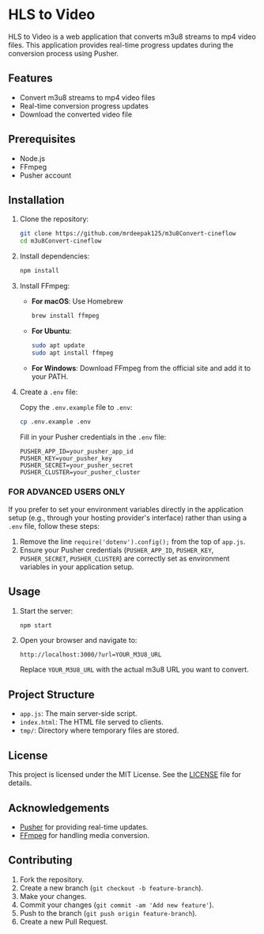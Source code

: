 # HLS to Video

HLS to Video is a web application that converts m3u8 streams to mp4 video files. This application provides real-time progress updates during the conversion process using Pusher.

## Features

- Convert m3u8 streams to mp4 video files
- Real-time conversion progress updates
- Download the converted video file

## Prerequisites

- Node.js
- FFmpeg
- Pusher account

## Installation

1. Clone the repository:

    ```bash
    git clone https://github.com/mrdeepak125/m3u8Convert-cineflow
    cd m3u8Convert-cineflow
    ```

2. Install dependencies:

    ```bash
    npm install
    ```

3. Install FFmpeg:
   - **For macOS**: Use Homebrew
     ```bash
     brew install ffmpeg
     ```
   - **For Ubuntu**:
     ```bash
     sudo apt update
     sudo apt install ffmpeg
     ```
   - **For Windows**:
     Download FFmpeg from the official site and add it to your PATH.

4. Create a `.env` file:

    Copy the `.env.example` file to `.env`:

    ```bash
    cp .env.example .env
    ```

    Fill in your Pusher credentials in the `.env` file:

    ```env
    PUSHER_APP_ID=your_pusher_app_id
    PUSHER_KEY=your_pusher_key
    PUSHER_SECRET=your_pusher_secret
    PUSHER_CLUSTER=your_pusher_cluster
    ```

### FOR ADVANCED USERS ONLY

If you prefer to set your environment variables directly in the application setup (e.g., through your hosting provider's interface) rather than using a `.env` file, follow these steps:

1. Remove the line `require('dotenv').config();` from the top of `app.js`.
2. Ensure your Pusher credentials (`PUSHER_APP_ID`, `PUSHER_KEY`, `PUSHER_SECRET`, `PUSHER_CLUSTER`) are correctly set as environment variables in your application setup.


## Usage

1. Start the server:

    ```bash
    npm start
    ```

2. Open your browser and navigate to:

    ```plaintext
    http://localhost:3000/?url=YOUR_M3U8_URL
    ```

    Replace `YOUR_M3U8_URL` with the actual m3u8 URL you want to convert.

## Project Structure

- `app.js`: The main server-side script.
- `index.html`: The HTML file served to clients.
- `tmp/`: Directory where temporary files are stored.

## License

This project is licensed under the MIT License. See the [LICENSE](https://www.tldrlegal.com/license/mit-license) file for details.

## Acknowledgements

- [Pusher](https://pusher.com/) for providing real-time updates.
- [FFmpeg](https://ffmpeg.org/) for handling media conversion.

## Contributing

1. Fork the repository.
2. Create a new branch (`git checkout -b feature-branch`).
3. Make your changes.
4. Commit your changes (`git commit -am 'Add new feature'`).
5. Push to the branch (`git push origin feature-branch`).
6. Create a new Pull Request.

